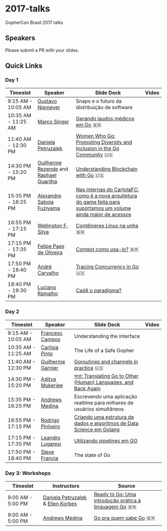 # 2017-talks
GopherCon Brasil 2017 talks

## Speakers
Please submit a PR with your slides.

## Quick Links

### Day 1

| Timeslot    | Speaker     | Slide Deck | Video | 
| ----------- | ----------- | ---------- | ----- | 
| 9:15 AM - 10:05 AM | [Gustavo Niemeyer](https://github.com/niemeyer) | Snaps e o futuro da distribuição de software | |
| 10:35 AM - 11:25 AM | [Marco Singer](https://github.com/marcosinger) | [Gerando laudos médicos em Go](https://github.com/gopherconbr/2017-talks/blob/master/gerando_laudos_medicos_em_go.pdf) :brazil: | |
| 11:40 AM - 12:30 PM | [Daniela Petruzalek](https://github.com/danicat) | [Women Who Go: Promoting Diversity and Inclusion in the Go Community](https://speakerdeck.com/danicat/wwg-promoting-diversity-and-inclusion-in-the-go-community) :us: | |
| 14:30 PM - 15:20 PM | [Guilherme Rezende](https://github.com/guilhermebr) and [Raphael Guarilha](https://github.com/guarilha) | [Understanding Blockchain with Go](https://gitpitch.com/guilhermebr/blockchain-talk) :us: | |
| 15:35 PM - 16:25 PM | [Alexandre Saboia Fuziyama](https://github.com/saboia) | [Nas internas do CartolaFC: como é a nova arquitetura do game feita para suportamos um volume ainda maior de acessos](https://www.slideshare.net/AlexandreSaboiaFuziy/nas-internas-do-cartolafc-como-a-nova-arquitetura-do-game-feita-para-suportamos-um-volume-ainda-maior-de-acessos-82281613) | |
| 16:55 PM - 17:15 PM | [Wellington F. Silva](http://wfsilva.com) | [Contêineres Linux na unha](https://speakerdeck.com/wsilva/linux-conteineres-na-unha-gophercon-brasil-2017) :brazil: | |
| 17:15 PM - 17:35 PM | [Felipe Paes de Oliveira](https://github.com/felipeweb) | [Context como usa-lo?](https://www.felipeweb.net.br/talk/context/) :brazil: | |
| 17:50 PM - 18:40 PM | [André Carvalho](https://github.com/andrestc) | [Tracing Concurrency in Go](https://github.com/gopherconbr/2017-talks/blob/master/go-execution-tracer.pdf) :us: | |
| 18:40 PM - 19:30 PM | [Luciano Ramalho](https://github.com/ramalho) | [Cadê o paradigma?](https://speakerdeck.com/ramalho/go-cade-o-paradigma) | |

### Day 2

| Timeslot    | Speaker     | Slide Deck | Video |
| ----------- | ----------- | ---------- | ----- |
| 9:15 AM - 10:05 AM | [Francesc Campoy](https://github.com/campoy) | Understanding the interface | |
| 10:35 AM - 11:25 AM | [Carlisia Pinto](https://github.com/carlisia) | The Life of a Safe Gopher | |
| 11:40 AM - 12:30 PM | [Guilherme Garnier](https://github.com/ggarnier) | [Goroutines and channels in practice](https://github.com/gopherconbr/2017-talks/blob/master/goroutines-and-channels-in-practice.pdf) :us: | |
| 14:30 PM - 15:20 PM | [Aditya Mukerjee](https://github.com/chimeracoder) | [করো: Translating Go to Other (Human) Languages, and Back Again ](https://speakerdeck.com/chimeracoder/kro-translating-go-to-other-human-languages-and-back-again-gophercon-brasil)| |
| 15:35 PM - 16:25 PM | [Andrews Medina](https://github.com/andrewsmedina) | Escrevendo uma aplicação realtime para milhares de usuários simultâneos | |
| 16:55 PM - 17:15 PM | [Rodrigo Pinheiro](https://github.com/rpinheiroalmeida) | [Criando uma estrutura de dados e algoritmos de Data Science em Golang](https://www.slideshare.net/rodrigoalmeida9216778/gopher-conbr-golang-e-data-science-oficial/1) | |
| 17:15 PM - 17:35 PM | [Leandro Lugaresi](https://github.com/leandro-lugaresi) | [Utilizando pipelines em GO](https://speakerdeck.com/leandrolugaresi/pipelines-em-go) | |
| 17:50 PM - 18:40 PM | [Steve Francia](https://github.com/spf13) | The state of Go | |

### Day 3: Workshops

| Timeslot    | Instructors | Source |
| ----------- | ----------- | -------|
| 9:00 AM - 5:00 PM | [Daniela Petruzalek](https://github.com/danicat) & [Ellen Korbes](https://github.com/ellenkorbes) | [Ready to Go: Uma introdução prática à linguagem Go](https://github.com/ellenkorbes/ready-to-go) :brazil: |
| 9:00 AM - 5:00 PM | [Andrews Medina](https://github.com/andrewsmedina) | [Go pra quem sabe Go](https://github.com/andrewsmedina/go-para-quem-sabe-go) :brazil: |
